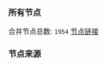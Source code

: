 ### 所有节点
合并节点总数: `1954`
[节点链接](https://raw.githubusercontent.com/rzhy1/11/master/sub/sub_merge_base64.txt)

### 节点来源